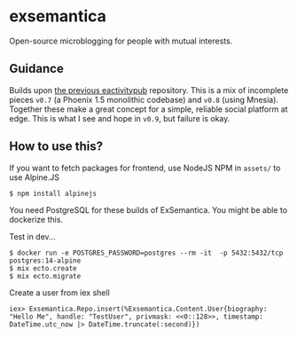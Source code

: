 # exsemantica

Open-source microblogging for people with mutual interests.

## Guidance

Builds upon [the previous eactivitypub][eactivitypub] repository.
This is a mix of incomplete pieces `v0.7` (a Phoenix 1.5 monolithic codebase) and `v0.8` (using Mnesia).
Together these make a great concept for a simple, reliable social platform at edge.
This is what I see and hope in `v0.9`, but failure is okay.

## How to use this?

If you want to fetch packages for frontend, use NodeJS NPM in `assets/` to use Alpine.JS
```shell
$ npm install alpinejs
```

You need PostgreSQL for these builds of ExSemantica. You might be able to
dockerize this.

Test in dev...
```shell
$ docker run -e POSTGRES_PASSWORD=postgres --rm -it  -p 5432:5432/tcp postgres:14-alpine
$ mix ecto.create
$ mix ecto.migrate
```

Create a user from iex shell
```
iex> Exsemantica.Repo.insert(%Exsemantica.Content.User{biography: "Hello Me", handle: "TestUser", privmask: <<0::128>>, timestamp: DateTime.utc_now |> DateTime.truncate(:second)})
```

[eactivitypub]: https://github.com/Chlorophytus/eactivitypub-legacy-0.2
